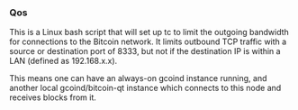 ### Qos ###

This is a Linux bash script that will set up tc to limit the outgoing bandwidth for connections to the Bitcoin network. It limits outbound TCP traffic with a source or destination port of 8333, but not if the destination IP is within a LAN (defined as 192.168.x.x).

This means one can have an always-on gcoind instance running, and another local gcoind/bitcoin-qt instance which connects to this node and receives blocks from it.
